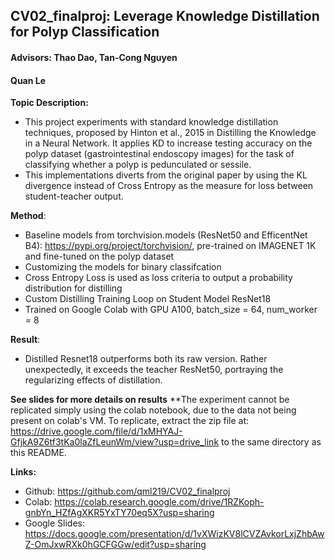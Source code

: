 ## CV02_finalproj: Leverage Knowledge Distillation for Polyp Classification 
#### Advisors: Thao Dao, Tan-Cong Nguyen
#### Quan Le

**Topic Description:**
  - This project experiments with standard knowledge distillation techniques, proposed by Hinton et al., 2015 in Distilling the Knowledge in a Neural Network. It applies KD to increase testing accuracy on the polyp dataset (gastrointestinal endoscopy images) for the task of classifying whether a polyp is pedunculated or sessile. 
  - This implementations diverts from the original paper by using the KL divergence instead of Cross Entropy as the measure for loss between student-teacher output.

**Method**: 
  - Baseline models from torchvision.models (ResNet50 and EfficentNet B4): https://pypi.org/project/torchvision/, pre-trained on IMAGENET 1K and fine-tuned on the polyp dataset
  - Customizing the models for binary classifcation
  - Cross Entropy Loss is used as loss criteria to output a probability distribution for distilling
  - Custom Distilling Training Loop on Student Model ResNet18
  - Trained on Google Colab with GPU A100, batch_size = 64, num_worker = 8

**Result**: 
  - Distilled Resnet18 outperforms both its raw version. Rather unexpectedly, it exceeds the teacher ResNet50, portraying the regularizing effects of distillation.

**See slides for more details on results**
**The experiment cannot be replicated simply using the colab notebook, due to the data not being present on colab's VM. To replicate, extract the zip file at: https://drive.google.com/file/d/1xMHYAJ-GfjkA9Z6tf3tKa0laZfLeunWm/view?usp=drive_link to the same directory as this README. 

**Links:**
  - Github: https://github.com/qml219/CV02_finalproj
  - Colab: https://colab.research.google.com/drive/1RZKoph-gnbYn_HZfAgXKR5YxTY70eq5X?usp=sharing
  - Google Slides: https://docs.google.com/presentation/d/1vXWizKV8lCVZAvkorLxjZhbAwZ-OmJxwRXk0hGCFGGw/edit?usp=sharing
